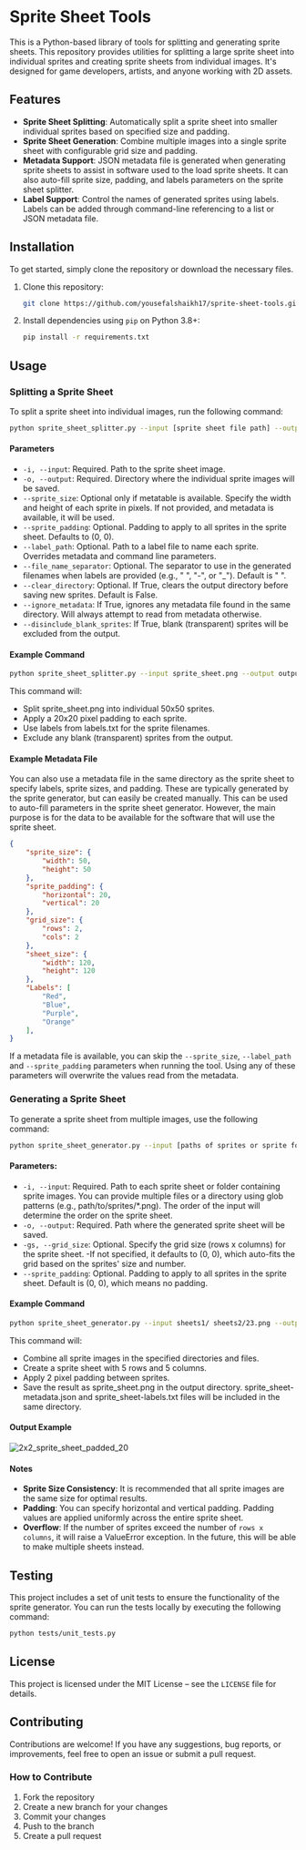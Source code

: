 # Sprite Sheet Tools

This is a Python-based library of tools for splitting and generating sprite sheets. This repository provides utilities for splitting a large sprite sheet into individual sprites and creating sprite sheets from individual images. It's designed for game developers, artists, and anyone working with 2D assets.

## Features

- **Sprite Sheet Splitting**: Automatically split a sprite sheet into smaller individual sprites based on specified size and padding.
- **Sprite Sheet Generation**: Combine multiple images into a single sprite sheet with configurable grid size and padding.
- **Metadata Support**:  JSON metadata file is generated when generating sprite sheets to assist in software used to the load sprite sheets. It can also auto-fill sprite size, padding, and labels parameters on the sprite sheet splitter.
- **Label Support**: Control the names of generated sprites using labels. Labels can be added through command-line referencing to a list or JSON metadata file.

## Installation

To get started, simply clone the repository or download the necessary files. 

1. Clone this repository:
   ```bash
   git clone https://github.com/yousefalshaikh17/sprite-sheet-tools.git
   ```
2. Install dependencies using ``pip`` on Python 3.8+:
    ```bash
   pip install -r requirements.txt
   ```


## Usage

### Splitting a Sprite Sheet

To split a sprite sheet into individual images, run the following command:
   ```bash
   python sprite_sheet_splitter.py --input [sprite sheet file path] --output [output folder] --sprite_size ([sprite width], [sprite height])
   ```

   #### Parameters
- `-i, --input`: Required. Path to the sprite sheet image.
- `-o, --output`: Required. Directory where the individual sprite images will be saved.
- `--sprite_size`: Optional only if metatable is available. Specify the width and height of each sprite in pixels. If not provided, and metadata is available, it will be used.
- `--sprite_padding`: Optional. Padding to apply to all sprites in the sprite sheet. Defaults to (0, 0).
- `--label_path`: Optional. Path to a label file to name each sprite. Overrides metadata and command line parameters.
- `--file_name_separator`: Optional. The separator to use in the generated filenames when labels are provided (e.g., " ", "-", or "_"). Default is " ".
- `--clear_directory`: Optional. If True, clears the output directory before saving new sprites. Default is False.
- `--ignore_metadata`: If True, ignores any metadata file found in the same directory. Will always attempt to read from metadata otherwise.
- `--disinclude_blank_sprites`: If True, blank (transparent) sprites will be excluded from the output.

#### Example Command
   ```bash
   python sprite_sheet_splitter.py --input sprite_sheet.png --output output_folder --sprite_size (50,50) --sprite_padding (20,20) --label_path labels.txt --disinclude_blank_sprites --file_name_separator "-"
   ```
This command will:
- Split sprite_sheet.png into individual 50x50 sprites.
- Apply a 20x20 pixel padding to each sprite.
- Use labels from labels.txt for the sprite filenames.
- Exclude any blank (transparent) sprites from the output.

#### Example Metadata File
You can also use a metadata file in the same directory as the sprite sheet to specify labels, sprite sizes, and padding. These are typically generated by the sprite generator, but can easily be created manually. This can be used to auto-fill parameters in the sprite sheet generator. However, the main purpose is for the data to be available for the software that will use the sprite sheet.
```json
{
    "sprite_size": {
        "width": 50,
        "height": 50
    },
    "sprite_padding": {
        "horizontal": 20,
        "vertical": 20
    },
    "grid_size": {
        "rows": 2,
        "cols": 2
    },
    "sheet_size": {
        "width": 120,
        "height": 120
    },
    "Labels": [
        "Red",
        "Blue",
        "Purple",
        "Orange"
    ],
}
```
If a metadata file is available, you can skip the `--sprite_size`, ``--label_path`` and `--sprite_padding` parameters when running the tool. Using any of these parameters will overwrite the values read from the metadata.

### Generating a Sprite Sheet
To generate a sprite sheet from multiple images, use the following command:
   ```bash
   python sprite_sheet_generator.py --input [paths of sprites or sprite folders] --output [output path] --grid_size ([rows], [cols])
   ```

#### Parameters:
- `-i, --input`: Required. Path to each sprite sheet or folder containing sprite images.
You can provide multiple files or a directory using glob patterns (e.g., path/to/sprites/*.png). The order of the input will determine the order on the sprite sheet.
- `-o, --output`: Required. Path where the generated sprite sheet will be saved.
- `-gs, --grid_size`: Optional. Specify the grid size (rows x columns) for the sprite sheet. -If not specified, it defaults to (0, 0), which auto-fits the grid based on the sprites' size and number.
- `--sprite_padding`: Optional. Padding to apply to all sprites in the sprite sheet. Default is (0, 0), which means no padding.

#### Example Command
   ```bash
   python sprite_sheet_generator.py --input sheets1/ sheets2/23.png --output sprite_sheet.png --grid_size (5,5) --sprite_padding (2,2)
   ```
This command will:
- Combine all sprite images in the specified directories and files.
- Create a sprite sheet with 5 rows and 5 columns.
- Apply 2 pixel padding between sprites.
- Save the result as sprite_sheet.png in the output directory. sprite_sheet-metadata.json and sprite_sheet-labels.txt files will be included in the same directory.

#### Output Example
![2x2_sprite_sheet_padded_20](https://github.com/user-attachments/assets/7896c4ce-de18-4619-b8a7-2dd7c5f600e7)


#### Notes
- **Sprite Size Consistency**: It is recommended that all sprite images are the same size for optimal results.
- **Padding**: You can specify horizontal and vertical padding. Padding values are applied uniformly across the entire sprite sheet.
- **Overflow**: If the number of sprites exceed the number of `rows x columns`, it will raise a ValueError exception. In the future, this will be able to make multiple sheets instead.

## Testing
This project includes a set of unit tests to ensure the functionality of the sprite generator. You can run the tests locally by executing the following command:
   ```bash
   python tests/unit_tests.py
   ```

## License

This project is licensed under the MIT License – see the `LICENSE` file for details.

## Contributing

Contributions are welcome! If you have any suggestions, bug reports, or improvements, feel free to open an issue or submit a pull request.

### How to Contribute
 1. Fork the repository
 2. Create a new branch for your changes
 3. Commit your changes
 4. Push to the branch
 5. Create a pull request
